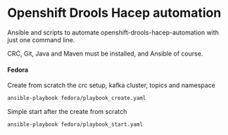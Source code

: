 # Openshift Drools Hacep automation

Ansible and scripts to automate openshift-drools-hacep-automation with just one command line.

CRC, Git, Java and Maven must be installed, and Ansible of course.

#### Fedora

Create from scratch the crc setup, kafka cluster, topics and namespace
```sh
ansible-playbook fedora/playbook_create.yaml
```

Simple start after the create from scratch
```sh
ansible-playbook fedora/playbook_start.yaml
```

